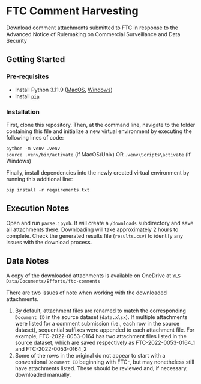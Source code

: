 # FTC Comment Harvesting

Download comment attachments submitted to FTC in response to the Advanced Notice of Rulemaking on Commercial Surveillance and Data Security

## Getting Started

### Pre-requisites
- Install Python 3.11.9 ([MacOS](https://www.python.org/ftp/python/3.11.9/python-3.11.9-macos11.pkg), [Windows](https://www.python.org/ftp/python/3.11.9/python-3.11.9-amd64.exe))
- Install [`pip`](https://pip.pypa.io/en/stable/installation/)

### Installation
First, clone this repository.  Then, at the command line, navigate to the folder containing this file and initialize a new virtual environment by executing the following lines of code:

`python -m venv .venv`  
`source .venv/bin/activate` (if MacOS/Unix) OR `.venv\Scripts\activate` (if Windows)

Finally, install dependencies into the newly created virtual environment by running this additional line:

`pip install -r requirements.txt`


## Execution Notes
Open and run `parse.ipynb`.  It will create a `/downloads` subdirectory and save all attachments there.  Downloading will take approximately 2 hours to complete.  Check the generated results file (`results.csv`) to identify any issues with the download process.

## Data Notes

A copy of the downloaded attachments is available on OneDrive at `YLS Data/Documents/Efforts/ftc-comments`

There are two issues of note when working with the downloaded attachments.

1. By default, attachment files are renamed to match the corresponding `Document ID` in the source dataset (`data.xlsx`).  If multiple attachments were listed for a comment submission (i.e., each row in the source dataset), sequential suffixes were appended to each attachment file.  For example, FTC-2022-0053-0164 has two attachment files listed in the source dataset, which are saved respectively as FTC-2022-0053-0164_1 and FTC-2022-0053-0164_2
2. Some of the rows in the original do not appear to start with a conventional `Document ID` beginning with FTC-, but may nonetheless still have attachments listed.  These should be reviewed and, if necessary, downloaded manually.
